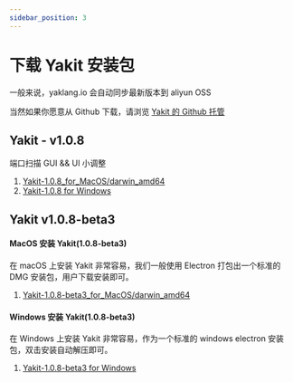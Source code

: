 ```yaml
---
sidebar_position: 3
---
```


# 下载 Yakit 安装包

一般来说，yaklang.io 会自动同步最新版本到 aliyun OSS

当然如果你愿意从 Github 下载，请浏览 [Yakit 的 Github 托管](https://github.com/yaklang/yakit/releases)

## Yakit - v1.0.8

端口扫描 GUI && UI 小调整

1. [Yakit-1.0.8_for_MacOS/darwin_amd64](https://yaklang.oss-cn-beijing.aliyuncs.com/yak/1.0.8/Yakit-1.0.8-darwin-amd64.dmg)
1. [Yakit-1.0.8 for Windows](https://yaklang.oss-cn-beijing.aliyuncs.com/yak/1.0.8/Yakit-1.0.8-windows-amd64.exe)

## Yakit v1.0.8-beta3

#### MacOS 安装 Yakit(1.0.8-beta3)

在 macOS 上安装 Yakit 非常容易，我们一般使用 Electron 打包出一个标准的 DMG 安装包，用户下载安装即可。
1. [Yakit-1.0.8-beta3_for_MacOS/darwin_amd64](https://yaklang.oss-cn-beijing.aliyuncs.com/yak/1.0.8-beta3/Yakit-1.0.8-beta3-darwin-amd64.dmg)

#### Windows 安装 Yakit(1.0.8-beta3)

在 Windows 上安装 Yakit 非常容易，作为一个标准的 windows electron 安装包，双击安装自动解压即可。
1. [Yakit-1.0.8-beta3 for Windows](https://yaklang.oss-cn-beijing.aliyuncs.com/yak/1.0.8-beta3/Yakit-1.0.8-beta3-windows-amd64.exe)
